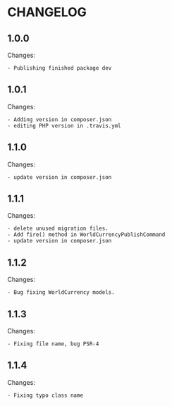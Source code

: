 # CHANGELOG

## 1.0.0

Changes:

    - Publishing finished package dev

## 1.0.1

Changes:

    - Adding version in composer.json
    - editing PHP version in .travis.yml

## 1.1.0

Changes:

    - update version in composer.json

## 1.1.1

Changes:

    - delete unused migration files.
    - Add fire() method in WorldCurrencyPublishCommand
    - update version in composer.json

## 1.1.2

Changes:

    - Bug fixing WorldCurrency models.

## 1.1.3

Changes:

    - Fixing file name, bug PSR-4

## 1.1.4

Changes:

    - Fixing typo class name
